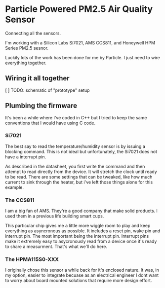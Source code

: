 # Particle Powered PM2.5 Air Quality Sensor

Connecting all the sensors.

I'm working with a Silicon Labs Si7021, AMS CCS811, and Honeywell HPM Series PM2.5 sesnor.

Luckily lots of the work has been done for me by Particle. I just need to wire everything together.

## Wiring it all together

[ ] TODO: schematic of "prototype" setup

## Plumbing the firmware

It's been a while where I've coded in C++ but I tried to keep the same conventions that I would have using C code.

### Si7021

The best say to read the temperature/humidity sensor is by issuing a blocking command. This is not ideal but unfortunately, the Si7021 does not have a interrupt pin.

As described in the datasheet, you first write the command and then attempt to read directly from the device. It will stretch the clock until ready to be read. There are some settings that can be tweaked, like how much current to sink through the heater, but i've left those things alone for this example.

### The CCS811

I am a big fan of AMS. They're a good company that make solid products. I used them in a previous life building smart cups.

This particular chip gives me a little more wiggle room to play and keep everything as asyncronous as possible. It includes a reset pin, wake pin and interrupt pin. The most important being the interrupt pin. Interrupt pins make it extremely easy to asycronously read from a device once it's ready to share a measurment. That's what we'll do here.

### The HPMA115S0-XXX

I originally chose this sensor a while back for it's enclosed nature. It was, in my option, easier to integrate becuase as an electrical engineer I dont want to worry about board mounted solutions that require more design effort.

